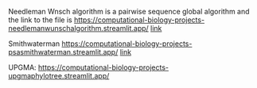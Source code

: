 Needleman Wnsch algorithm is a pairwise sequence global algorithm and the link to the file is https://computational-biology-projects-needlemanwunschalgorithm.streamlit.app/
[link](https://computational-biology-projects-needlemanwunschalgorithm.streamlit.app/)

Smithwaterman https://computational-biology-projects-psasmithwaterman.streamlit.app/
[link](https://computational-biology-projects-psasmithwaterman.streamlit.app/)

UPGMA: https://computational-biology-projects-upgmaphylotree.streamlit.app/
